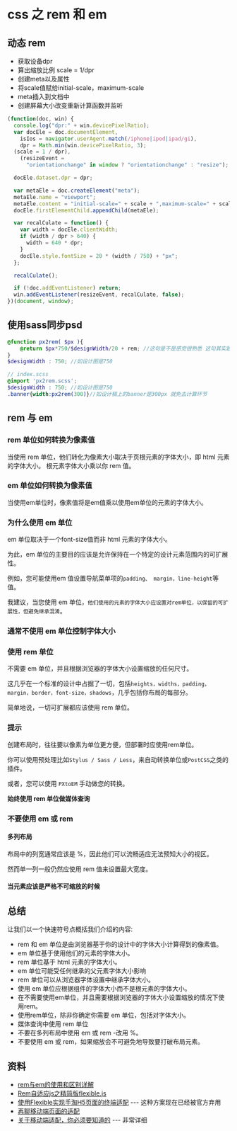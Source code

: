 # css 之 rem 和 em

## 动态 rem

* 获取设备dpr
* 算出缩放比例 scale = 1/dpr
* 创建meta以及属性
* 将scale值赋给initial-scale，maximum-scale
* meta插入到文档中
* 创建屏幕大小改变重新计算函数并监听

```javascript
(function(doc, win) {
  console.log("dpr:" + win.devicePixelRatio);
  var docEle = doc.documentElement,
    isIos = navigator.userAgent.match(/iphone|ipod|ipad/gi),
    dpr = Math.min(win.devicePixelRatio, 3);
  (scale = 1 / dpr),
    (resizeEvent =
      "orientationchange" in window ? "orientationchange" : "resize");

  docEle.dataset.dpr = dpr;

  var metaEle = doc.createElement("meta");
  metaEle.name = "viewport";
  metaEle.content = "initial-scale=" + scale + ",maximum-scale=" + scale;
  docEle.firstElementChild.appendChild(metaEle);

  var recalCulate = function() {
    var width = docEle.clientWidth;
    if (width / dpr > 640) {
      width = 640 * dpr;
    }
    docEle.style.fontSize = 20 * (width / 750) + "px";
  };

  recalCulate();

  if (!doc.addEventListener) return;
  win.addEventListener(resizeEvent, recalCulate, false);
})(document, window);

```

## 使用sass同步psd
```scss
@function px2rem( $px ){
    @return $px*750/$designWidth/20 + rem; //这句是不是感觉很熟悉 这句其实跟上面的那段js是对应的 
}
$designWidth : 750; //如设计图是750

// index.scss
@import 'px2rem.scss';
$designWidth : 750; //如设计图是750
.banner{width:px2rem(300)}//如设计稿上的banner是300px 就免去计算环节
```
## rem 与 em
### rem 单位如何转换为像素值

当使用 rem 单位，他们转化为像素大小取决于页根元素的字体大小，即 html 元素的字体大小。 根元素字体大小乘以你 rem 值。

### em 单位如何转换为像素值

当使用em单位时，像素值将是em值乘以使用em单位的元素的字体大小。

### 为什么使用 em 单位
em 单位取决于一个font-size值而非 html 元素的字体大小。

为此，em 单位的主要目的应该是允许保持在一个特定的设计元素范围内的可扩展性。

例如，您可能使用em 值设置导航菜单项的`padding、 margin，line-height`等值。

我建议，当您使用 em 单位，`他们使用的元素的字体大小应设置对rem单位，以保留的可扩展性，但避免继承混淆`。

### 通常不使用 em 单位控制字体大小

### 使用 rem 单位
不需要 em 单位，并且根据浏览器的字体大小设置缩放的任何尺寸。

这几乎在一个标准的设计中占据了一切，包括`heights，widths，padding，margin，border，font-size，shadows`，几乎包括你布局的每部分。

简单地说，一切可扩展都应该使用 rem 单位。

### 提示

创建布局时，往往要以像素为单位更方便，但部署时应使用rem单位。

你可以使用预处理比如`Stylus / Sass / Less`，来自动转换单位或`PostCSS`之类的插件。

或者，您可以使用 `PXtoEM` 手动做您的转换。

**始终使用 rem 单位做媒体查询**

### 不要使用 em 或 rem 

#### 多列布局
布局中的列宽通常应该是 %，因此他们可以流畅适应无法预知大小的视区。

然而单一列一般仍然应使用 rem 值来设置最大宽度。

#### 当元素应该是严格不可缩放的时候

## 总结
让我们以一个快速符号点概括我们介绍的内容:

* rem 和 em 单位是由浏览器基于你的设计中的字体大小计算得到的像素值。
* em 单位基于使用他们的元素的字体大小。
* rem 单位基于 html 元素的字体大小。
* em 单位可能受任何继承的父元素字体大小影响
* rem 单位可以从浏览器字体设置中继承字体大小。
* 使用 em 单位应根据组件的字体大小而不是根元素的字体大小。
* 在不需要使用em单位，并且需要根据浏览器的字体大小设置缩放的情况下使用rem。
* 使用rem单位，除非你确定你需要 em 单位，包括对字体大小。
* 媒体查询中使用 rem 单位
* 不要在多列布局中使用 em 或 rem -改用 %。
* 不要使用 em 或 rem，如果缩放会不可避免地导致要打破布局元素。

## 资料
* [rem与em的使用和区别详解](http://caibaojian.com/rem-vs-em.html)
* [Rem自适应js之精简版flexible.js](http://caibaojian.com/simple-flexible.html)
* [使用Flexible实现手淘H5页面的终端适配](https://www.w3cplus.com/mobile/lib-flexible-for-html5-layout.html) --- 这种方案现在已经被官方弃用
* [再聊移动端页面的适配](https://juejin.im/entry/5a619c62518825734a74c2cc#comment)
* [关于移动端适配，你必须要知道的](https://juejin.im/post/5cddf289f265da038f77696c) --- 非常详细